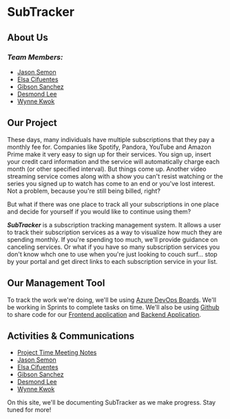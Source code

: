 # **SubTracker**
## **About Us**

### _Team Members:_
* [Jason Semon](./members/jasonsemon)
* [Elsa Cifuentes](./members/elsacifuentes)
* [Gibson Sanchez](./members/gibsonsanchez)
* [Desmond Lee](./members/desmondlee)
* [Wynne Kwok](./members/wynnekwok)

## **Our Project**
These days, many individuals have multiple subscriptions that they pay a monthly fee for. Companies like Spotify, Pandora, YouTube and Amazon Prime make it very easy to sign up for their services. You sign up, insert your credit card information and the service will automatically charge each month (or other specified interval). But things come up. Another video streaming service comes along with a show you can't resist watching or the series you signed up to watch has come to an end or you've lost interest. Not a problem, because you're still being billed, right?

But what if there was one place to track all your subscriptions in one place and decide for yourself if you would like to continue using them? 

***SubTracker*** is a subscription tracking management system. It allows a user to track their subscription services as a way to visualize how much they are spending monthly. If you're spending too much, we'll provide guidance on canceling services. Or what if you have so many subscription services you don't know whch one to use when you're just looking to couch surf... stop by your portal and get direct links to each subscription service in your list.

## **Our Management Tool**
To track the work we're doing, we'll be using [Azure DevOps Boards](https://dev.azure.com/CIS5800-Team5/SubTracker/_workitems/recentlyupdated). We'll be working in Sprints to complete tasks on time. We'll also be using [Github](https://github.com/CIS5800-Team5) to share code for our [Frontend application](https://github.com/CIS5800-Team5/SubTracker-Frontend) and [Backend Application](https://github.com/CIS5800-Team5/SubTracker-Backend).

## **Activities & Communications**
* [Project Time Meeting Notes](./actcomms/meetingnotes)
* [Jason Semon](./actcomms/jasonsemon)
* [Elsa Cifuentes](./actcomms/elsacifuentes)
* [Gibson Sanchez](./actcomms/gibsonsanchez)
* [Desmond Lee](./actcomms/desmondlee)
* [Wynne Kwok](./actcomms/wynnekwok)

On this site, we'll be documenting SubTracker as we make progress. Stay tuned for more!
